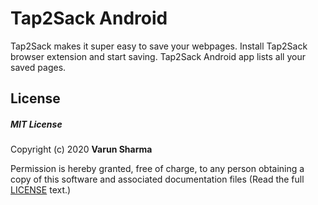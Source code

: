 # Tap2Sack Android

Tap2Sack makes it super easy to save your webpages. Install Tap2Sack browser extension and start saving. Tap2Sack Android app lists all your saved pages.

## License

##### MIT License

Copyright (c) 2020 <strong>Varun Sharma</strong>

Permission is hereby granted, free of charge, to any person obtaining a copy
of this software and associated documentation files
(Read the full <a href="#">LICENSE</a> text.)
